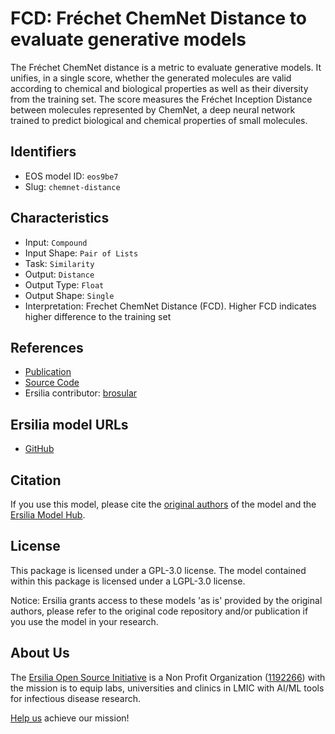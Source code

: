 # FCD: Fréchet ChemNet Distance to evaluate generative models

The Fréchet ChemNet distance is a metric to evaluate generative models. It unifies, in a single score, whether the generated molecules are valid according to chemical and biological properties as well as their diversity from the training set. The score measures the Fréchet Inception Distance between molecules represented by ChemNet, a deep neural network trained to predict biological and chemical properties of small molecules. 

## Identifiers

* EOS model ID: `eos9be7`
* Slug: `chemnet-distance`

## Characteristics

* Input: `Compound`
* Input Shape: `Pair of Lists`
* Task: `Similarity`
* Output: `Distance`
* Output Type: `Float`
* Output Shape: `Single`
* Interpretation: Frechet ChemNet Distance (FCD). Higher FCD indicates higher difference to the training set

## References

* [Publication](https://pubs.acs.org/doi/10.1021/acs.jcim.8b00234)
* [Source Code](https://github.com/bioinf-jku/FCD)
* Ersilia contributor: [brosular](https://github.com/brosular)

## Ersilia model URLs
* [GitHub](https://github.com/ersilia-os/eos9be7)

## Citation

If you use this model, please cite the [original authors](https://pubs.acs.org/doi/10.1021/acs.jcim.8b00234) of the model and the [Ersilia Model Hub](https://github.com/ersilia-os/ersilia/blob/master/CITATION.cff).

## License

This package is licensed under a GPL-3.0 license. The model contained within this package is licensed under a LGPL-3.0 license.

Notice: Ersilia grants access to these models 'as is' provided by the original authors, please refer to the original code repository and/or publication if you use the model in your research.

## About Us

The [Ersilia Open Source Initiative](https://ersilia.io) is a Non Profit Organization ([1192266](https://register-of-charities.charitycommission.gov.uk/charity-search/-/charity-details/5170657/full-print)) with the mission is to equip labs, universities and clinics in LMIC with AI/ML tools for infectious disease research.

[Help us](https://www.ersilia.io/donate) achieve our mission!